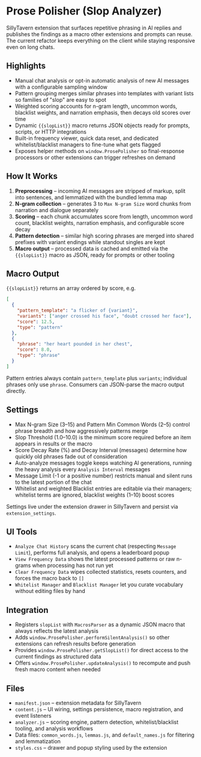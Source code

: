 # Prose Polisher (Slop Analyzer)

SillyTavern extension that surfaces repetitive phrasing in AI replies and publishes the findings as a macro other extensions and prompts can reuse. The current refactor keeps everything on the client while staying responsive even on long chats.

## Highlights
- Manual chat analysis or opt-in automatic analysis of new AI messages with a configurable sampling window
- Pattern grouping merges similar phrases into templates with variant lists so families of "slop" are easy to spot
- Weighted scoring accounts for n-gram length, uncommon words, blacklist weights, and narration emphasis, then decays old scores over time
- Dynamic `{{slopList}}` macro returns JSON objects ready for prompts, scripts, or HTTP integrations
- Built-in frequency viewer, quick data reset, and dedicated whitelist/blacklist managers to fine-tune what gets flagged
- Exposes helper methods on `window.ProsePolisher` so final-response processors or other extensions can trigger refreshes on demand

## How It Works
1. **Preprocessing** – incoming AI messages are stripped of markup, split into sentences, and lemmatized with the bundled lemma map
2. **N-gram collection** – generates 3 to `Max N-gram Size` word chunks from narration and dialogue separately
3. **Scoring** – each chunk accumulates score from length, uncommon word count, blacklist weights, narration emphasis, and configurable score decay
4. **Pattern detection** – similar high scoring phrases are merged into shared prefixes with variant endings while standout singles are kept
5. **Macro output** – processed data is cached and emitted via the `{{slopList}}` macro as JSON, ready for prompts or other tooling

## Macro Output
`{{slopList}}` returns an array ordered by score, e.g.

```json
[
  {
    "pattern_template": "a flicker of {variant}",
    "variants": ["anger crossed his face", "doubt crossed her face"],
    "score": 12.5,
    "type": "pattern"
  },
  {
    "phrase": "her heart pounded in her chest",
    "score": 8.0,
    "type": "phrase"
  }
]
```

Pattern entries always contain `pattern_template` plus `variants`; individual phrases only use `phrase`. Consumers can JSON-parse the macro output directly.

## Settings
- Max N-gram Size (3–15) and Pattern Min Common Words (2–5) control phrase breadth and how aggressively patterns merge
- Slop Threshold (1.0–10.0) is the minimum score required before an item appears in results or the macro
- Score Decay Rate (%) and Decay Interval (messages) determine how quickly old phrases fade out of consideration
- Auto-analyze messages toggle keeps watching AI generations, running the heavy analysis every `Analysis Interval` messages
- Message Limit (-1 or a positive number) restricts manual and silent runs to the latest portion of the chat
- Whitelist and weighted Blacklist entries are editable via their managers; whitelist terms are ignored, blacklist weights (1–10) boost scores

Settings live under the extension drawer in SillyTavern and persist via `extension_settings`.

## UI Tools
- `Analyze Chat History` scans the current chat (respecting `Message Limit`), performs full analysis, and opens a leaderboard popup
- `View Frequency Data` shows the latest processed patterns or raw n-grams when processing has not run yet
- `Clear Frequency Data` wipes collected statistics, resets counters, and forces the macro back to `[]`
- `Whitelist Manager` and `Blacklist Manager` let you curate vocabulary without editing files by hand

## Integration
- Registers `slopList` with `MacrosParser` as a dynamic JSON macro that always reflects the latest analysis
- Adds `window.ProsePolisher.performSilentAnalysis()` so other extensions can refresh results before generation
- Provides `window.ProsePolisher.getSlopList()` for direct access to the current findings as structured data
- Offers `window.ProsePolisher.updateAnalysis()` to recompute and push fresh macro content when needed

## Files
- `manifest.json` – extension metadata for SillyTavern
- `content.js` – UI wiring, settings persistence, macro registration, and event listeners
- `analyzer.js` – scoring engine, pattern detection, whitelist/blacklist tooling, and analysis workflows
- Data files: `common_words.js`, `lemmas.js`, and `default_names.js` for filtering and lemmatization
- `styles.css` – drawer and popup styling used by the extension

